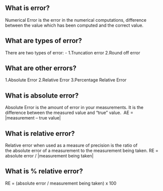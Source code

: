 ## What is error?
Numerical Error is the error in the numerical computations, difference between the value which has been computed and 
the correct value.

## What are types of error?
There are two types of error: -
1.Truncation error 
2.Round off error

## What are other errors?
1.Absolute Error
2.Relative Error
3.Percentage Relative Error

## What is absolute error?
Absolute Error is the amount of error in your measurements. It is the difference between the measured value and “true” value. 
AE = |measurement – true value|

## What is relative error?
Relative error when used as a measure of precision is the ratio of the absolute error of a measurement to the measurement being taken.
RE = absolute error / |measurement being taken|

## What is % relative error?
RE = (absolute error / measurement being taken) x 100
